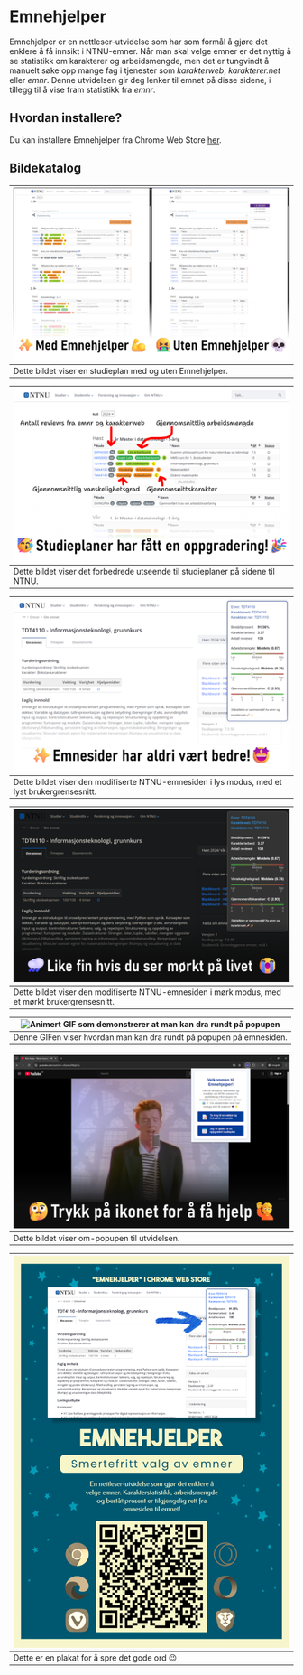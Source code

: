 # Emnehjelper

Emnehjelper er en nettleser-utvidelse som har som formål å gjøre det enklere å få innsikt i NTNU-emner. Når man skal velge emner er det nyttig å se statistikk om karakterer og arbeidsmengde, men det er tungvindt å manuelt søke opp mange fag i tjenester som _karakterweb_, _karakterer.net_ eller _emnr_. Denne utvidelsen gir deg lenker til emnet på disse sidene, i tillegg til å vise fram statistikk fra _emnr_.

## Hvordan installere?

Du kan installere Emnehjelper fra Chrome Web Store [her](https://chromewebstore.google.com/detail/emnehjelper/ocfgbjjagbojipkdhbloaegpigmkgiaf).

## Bildekatalog

| ![Før- og etter bilde av en studieplan](/media/study_plan_comparison_light_lowres.png) |
| -------------------------------------------------------------------------------------- |
| Dette bildet viser en studieplan med og uten Emnehjelper.                              |

| ![Bilde av en oppgradert studieplan](/media/study_plan_light_lowres.png)        |
| ------------------------------------------------------------------------------- |
| Dette bildet viser det forbedrede utseende til studieplaner på sidene til NTNU. |

| ![Bilde av den modifiserte emnesiden i lys modus](/media/course_page_light_lowres.png)        |
| --------------------------------------------------------------------------------------------- |
| Dette bildet viser den modifiserte NTNU-emnesiden i lys modus, med et lyst brukergrensesnitt. |

| ![Bilde av den modifiserte emnesiden i mørk modus](/media/course_page_dark_lowres.png)          |
| ----------------------------------------------------------------------------------------------- |
| Dette bildet viser den modifiserte NTNU-emnesiden i mørk modus, med et mørkt brukergrensesnitt. |

| ![Animert GIF som demonstrerer at man kan dra rundt på popupen](/media/dragging_popup_demo.gif) |
| ----------------------------------------------------------------------------------------------- |
| Denne GIFen viser hvordan man kan dra rundt på popupen på emnesiden.                            |

| ![Bilde av om-popupen til utvidelsen](/media/about_popup_lowres.png) |
| -------------------------------------------------------------------- |
| Dette bildet viser om-popupen til utvidelsen.                        |

| ![Plakat for markedsføring av Emnehjelper](/media/poster.png) |
| ------------------------------------------------------------- |
| Dette er en plakat for å spre det gode ord 😉                 |
